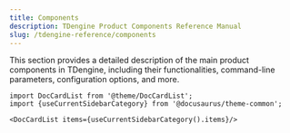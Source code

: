 ```yaml
---
title: Components
description: TDengine Product Components Reference Manual
slug: /tdengine-reference/components
---
```


This section provides a detailed description of the main product components in TDengine, including their functionalities, command-line parameters, configuration options, and more.

```mdx-code-block
import DocCardList from '@theme/DocCardList';
import {useCurrentSidebarCategory} from '@docusaurus/theme-common';

<DocCardList items={useCurrentSidebarCategory().items}/>
```
